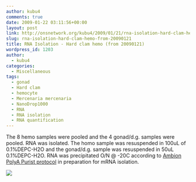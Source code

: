 ```yaml
---
author: kubu4
comments: true
date: 2009-01-22 03:11:56+00:00
layout: post
link: http://onsnetwork.org/kubu4/2009/01/21/rna-isolation-hard-clam-hemo-from-20090121/
slug: rna-isolation-hard-clam-hemo-from-20090121
title: RNA Isolation - Hard clam hemo (from 20090121)
wordpress_id: 1203
author:
  - kubu4
categories:
  - Miscellaneous
tags:
  - gonad
  - Hard clam
  - hemocyte
  - Mercenaria mercenaria
  - NanoDrop1000
  - RNA
  - RNA isolation
  - RNA quantification
---
```


The 8 hemo samples were pooled and the 4 gonad/d.g. samples were pooled. RNA was isolated. The homo sample was resuspended in 100uL of 0.1%DEPC-H2O and the gonad/d.g. sample was resuspended in 50uL 0.1%DEPC-H2O. RNA was precipitated O/N @ -20C according to [Ambion PolyA Purist protocol](http://aquacul4.fish.washington.edu/Protocols:Information%20Sheets/Commercial%20Protocols:Manuals/Ambion%20-%20MicroPoly%28A%29Purist%20Kit.pdf) in preparation for mRNA isolation.

![](http://eagle.fish.washington.edu/Arabidopsis/RNA%20Spec%20Readings/20090121%20RNA%20SJW.png)
